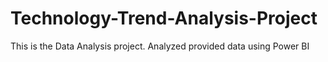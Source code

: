 # Technology-Trend-Analysis-Project
This is the Data Analysis project. Analyzed provided data using Power BI

